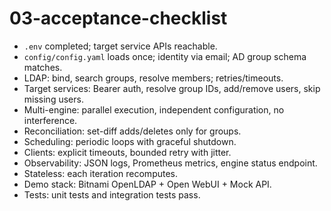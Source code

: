 # 03-acceptance-checklist

- `.env` completed; target service APIs reachable.
- `config/config.yaml` loads once; identity via email; AD group schema matches.
- LDAP: bind, search groups, resolve members; retries/timeouts.
- Target services: Bearer auth, resolve group IDs, add/remove users, skip missing users.
- Multi-engine: parallel execution, independent configuration, no interference.
- Reconciliation: set-diff adds/deletes only for groups.
- Scheduling: periodic loops with graceful shutdown.
- Clients: explicit timeouts, bounded retry with jitter.
- Observability: JSON logs, Prometheus metrics, engine status endpoint.
- Stateless: each iteration recomputes.
- Demo stack: Bitnami OpenLDAP + Open WebUI + Mock API.
- Tests: unit tests and integration tests pass.
